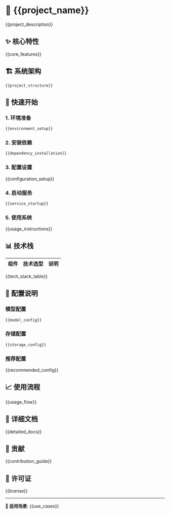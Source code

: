# 🤖 {{project_name}}

{{project_description}}

## ✨ 核心特性

{{core_features}}

## 🏗️ 系统架构

```
{{project_structure}}
```

## 🚀 快速开始

### 1. 环境准备
```bash
{{environment_setup}}
```

### 2. 安装依赖
```bash
{{dependency_installation}}
```

### 3. 配置设置
{{configuration_setup}}

### 4. 启动服务
```bash
{{service_startup}}
```

### 5. 使用系统
{{usage_instructions}}

## 📊 技术栈

| 组件 | 技术选型 | 说明 |
|------|----------|------|
{{tech_stack_table}}

## 🔧 配置说明

### 模型配置
```python
{{model_config}}
```

### 存储配置
```python
{{storage_config}}
```

### 推荐配置
{{recommended_config}}

## 📈 使用流程

{{usage_flow}}

## 📝 详细文档

{{detailed_docs}}

## 🤝 贡献

{{contribution_guide}}

## 📄 许可证

{{license}}

---

**🎯 适用场景**: {{use_cases}}